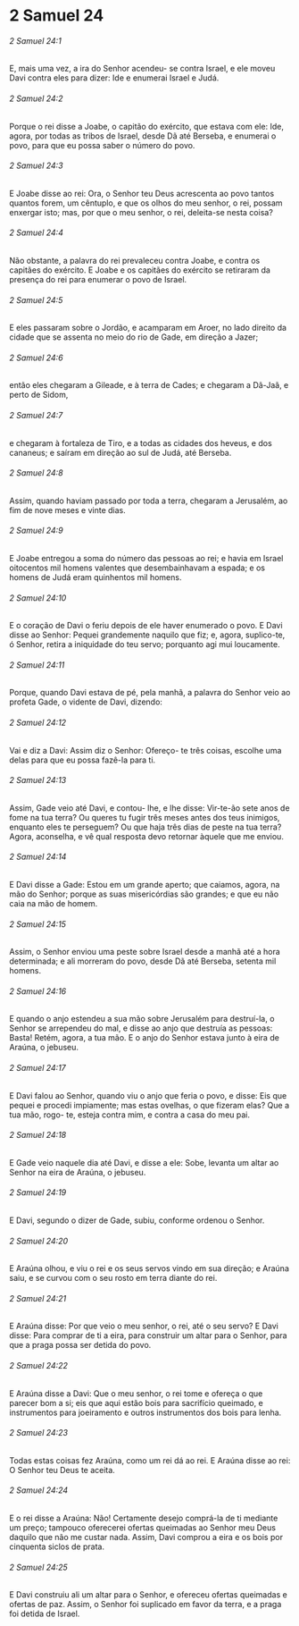 # 2 Samuel 24

###### 2 Samuel 24:1

E, mais uma vez, a ira do Senhor acendeu- se contra Israel, e ele moveu Davi contra eles para dizer: Ide e enumerai Israel e Judá.

###### 2 Samuel 24:2

Porque o rei disse a Joabe, o capitão do exército, que estava com ele: Ide, agora, por todas as tribos de Israel, desde Dã até Berseba, e enumerai o povo, para que eu possa saber o número do povo.

###### 2 Samuel 24:3

E Joabe disse ao rei: Ora, o Senhor teu Deus acrescenta ao povo tantos quantos forem, um cêntuplo, e que os olhos do meu senhor, o rei, possam enxergar isto; mas, por que o meu senhor, o rei, deleita-se nesta coisa?

###### 2 Samuel 24:4

Não obstante, a palavra do rei prevaleceu contra Joabe, e contra os capitães do exército. E Joabe e os capitães do exército se retiraram da presença do rei para enumerar o povo de Israel.

###### 2 Samuel 24:5

E eles passaram sobre o Jordão, e acamparam em Aroer, no lado direito da cidade que se assenta no meio do rio de Gade, em direção a Jazer;

###### 2 Samuel 24:6

então eles chegaram a Gileade, e à terra de Cades; e chegaram a Dã-Jaã, e perto de Sidom,

###### 2 Samuel 24:7

e chegaram à fortaleza de Tiro, e a todas as cidades dos heveus, e dos cananeus; e saíram em direção ao sul de Judá, até Berseba.

###### 2 Samuel 24:8

Assim, quando haviam passado por toda a terra, chegaram a Jerusalém, ao fim de nove meses e vinte dias.

###### 2 Samuel 24:9

E Joabe entregou a soma do número das pessoas ao rei; e havia em Israel oitocentos mil homens valentes que desembainhavam a espada; e os homens de Judá eram quinhentos mil homens.

###### 2 Samuel 24:10

E o coração de Davi o feriu depois de ele haver enumerado o povo. E Davi disse ao Senhor: Pequei grandemente naquilo que fiz; e, agora, suplico-te, ó Senhor, retira a iniquidade do teu servo; porquanto agi mui loucamente.

###### 2 Samuel 24:11

Porque, quando Davi estava de pé, pela manhã, a palavra do Senhor veio ao profeta Gade, o vidente de Davi, dizendo:

###### 2 Samuel 24:12

Vai e diz a Davi: Assim diz o Senhor: Ofereço- te três coisas, escolhe uma delas para que eu possa fazê-la para ti.

###### 2 Samuel 24:13

Assim, Gade veio até Davi, e contou- lhe, e lhe disse: Vir-te-ão sete anos de fome na tua terra? Ou queres tu fugir três meses antes dos teus inimigos, enquanto eles te perseguem? Ou que haja três dias de peste na tua terra? Agora, aconselha, e vê qual resposta devo retornar àquele que me enviou.

###### 2 Samuel 24:14

E Davi disse a Gade: Estou em um grande aperto; que caiamos, agora, na mão do Senhor; porque as suas misericórdias são grandes; e que eu não caia na mão de homem.

###### 2 Samuel 24:15

Assim, o Senhor enviou uma peste sobre Israel desde a manhã até a hora determinada; e ali morreram do povo, desde Dã até Berseba, setenta mil homens.

###### 2 Samuel 24:16

E quando o anjo estendeu a sua mão sobre Jerusalém para destruí-la, o Senhor se arrependeu do mal, e disse ao anjo que destruía as pessoas: Basta! Retém, agora, a tua mão. E o anjo do Senhor estava junto à eira de Araúna, o jebuseu.

###### 2 Samuel 24:17

E Davi falou ao Senhor, quando viu o anjo que feria o povo, e disse: Eis que pequei e procedi impiamente; mas estas ovelhas, o que fizeram elas? Que a tua mão, rogo- te, esteja contra mim, e contra a casa do meu pai.

###### 2 Samuel 24:18

E Gade veio naquele dia até Davi, e disse a ele: Sobe, levanta um altar ao Senhor na eira de Araúna, o jebuseu.

###### 2 Samuel 24:19

E Davi, segundo o dizer de Gade, subiu, conforme ordenou o Senhor.

###### 2 Samuel 24:20

E Araúna olhou, e viu o rei e os seus servos vindo em sua direção; e Araúna saiu, e se curvou com o seu rosto em terra diante do rei.

###### 2 Samuel 24:21

E Araúna disse: Por que veio o meu senhor, o rei, até o seu servo? E Davi disse: Para comprar de ti a eira, para construir um altar para o Senhor, para que a praga possa ser detida do povo.

###### 2 Samuel 24:22

E Araúna disse a Davi: Que o meu senhor, o rei tome e ofereça o que parecer bom a si; eis que aqui estão bois para sacrifício queimado, e instrumentos para joeiramento e outros instrumentos dos bois para lenha.

###### 2 Samuel 24:23

Todas estas coisas fez Araúna, como um rei dá ao rei. E Araúna disse ao rei: O Senhor teu Deus te aceita.

###### 2 Samuel 24:24

E o rei disse a Araúna: Não! Certamente desejo comprá-la de ti mediante um preço; tampouco oferecerei ofertas queimadas ao Senhor meu Deus daquilo que não me custar nada. Assim, Davi comprou a eira e os bois por cinquenta siclos de prata.

###### 2 Samuel 24:25

E Davi construiu ali um altar para o Senhor, e ofereceu ofertas queimadas e ofertas de paz. Assim, o Senhor foi suplicado em favor da terra, e a praga foi detida de Israel.

